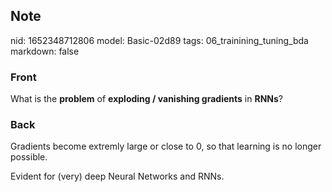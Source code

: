 ## Note
nid: 1652348712806
model: Basic-02d89
tags: 06_trainining_tuning_bda
markdown: false

### Front
What is the <b>problem</b> of <b>exploding / vanishing
gradients</b> in <b>RNNs</b>?

### Back
Gradients become extremly large or close to 0, so that learning is no longer possible.

Evident for (very) deep Neural Networks and RNNs.
